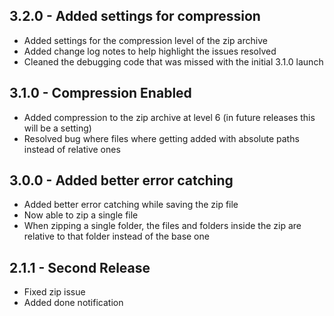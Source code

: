 ## 3.2.0 - Added settings for compression
* Added settings for the compression level of the zip archive
* Added change log notes to help highlight the issues resolved
* Cleaned the debugging code that was missed with the initial 3.1.0 launch

## 3.1.0 - Compression Enabled
* Added compression to the zip archive at level 6 (in future releases this will be a setting)
* Resolved bug where files where getting added with absolute paths instead of relative ones

## 3.0.0 - Added better error catching
* Added better error catching while saving the zip file
* Now able to zip a single file
* When zipping a single folder, the files and folders inside the zip are relative to that folder instead of the base one

## 2.1.1 - Second Release
* Fixed zip issue
* Added done notification

